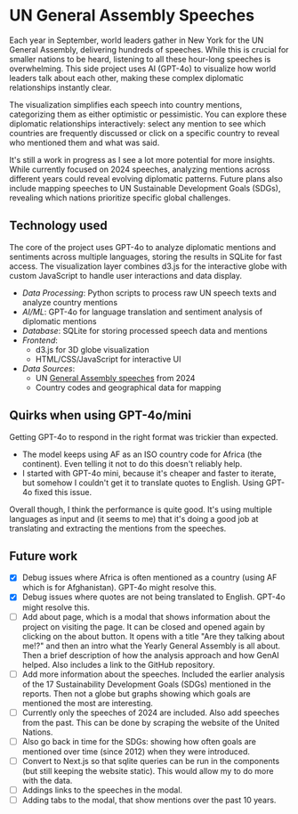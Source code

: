 # UN General Assembly Speeches

Each year in September, world leaders gather in New York for the UN General Assembly, delivering hundreds of
speeches. While this is crucial for smaller nations to be heard, listening to all these hour-long speeches is
overwhelming. This side project uses AI (GPT-4o) to visualize how world leaders talk about each other, making
these complex diplomatic relationships instantly clear.

The visualization simplifies each speech into country mentions, categorizing them as either optimistic or
pessimistic. You can explore these diplomatic relationships interactively: select any mention to see which
countries are frequently discussed or click on a specific country to reveal who mentioned them and what was
said.

It's still a work in progress as I see a lot more potential for more insights. While currently focused on 2024 speeches, analyzing mentions across different years could reveal evolving diplomatic patterns. Future plans also include mapping speeches to UN Sustainable Development Goals (SDGs), revealing which nations prioritize specific global challenges.

## Technology used

The core of the project uses GPT-4o to analyze diplomatic mentions and sentiments across multiple languages, storing the results in SQLite for fast access. The visualization layer combines d3.js for the interactive globe with custom JavaScript to handle user interactions and data display.

- _Data Processing_: Python scripts to process raw UN speech texts and analyze country mentions
- _AI/ML_: GPT-4o for language translation and sentiment analysis of diplomatic mentions
- _Database_: SQLite for storing processed speech data and mentions
- _Frontend_:
  - d3.js for 3D globe visualization
  - HTML/CSS/JavaScript for interactive UI
- _Data Sources_:
  - UN [General Assembly speeches](https://gadebate.un.org/en/sessions-archive?f%5B0%5D=choose_a_session_ungad%3A607) from 2024
  - Country codes and geographical data for mapping

## Quirks when using GPT-4o/mini

Getting GPT-4o to respond in the right format was trickier than expected.

- The model keeps using AF as an ISO country code for Africa (the continent). Even telling it not to do this doesn't reliably help.
- I started with GPT-4o mini, because it's cheaper and faster to iterate, but somehow I couldn't get it to translate quotes to English. Using GPT-4o fixed this issue.

Overall though, I think the performance is quite good. It's using multiple languages as input and (it seems to me) that it's doing a good job at translating and extracting the mentions from the speeches.

## Future work

- [x] Debug issues where Africa is often mentioned as a country (using AF which is for Afghanistan). GPT-4o might resolve this.
- [x] Debug issues where quotes are not being translated to English. GPT-4o might resolve this.
- [ ] Add about page, which is a modal that shows information about the project on visiting the page. It can be closed and opened again by clicking on the about button. It opens with a title "Are they talking about me!?" and then an intro what the Yearly General Assembly is all about. Then a brief description of how the analysis approach and how GenAI helped. Also includes a link to the GitHub repository.
- [ ] Add more information about the speeches. Included the earlier analysis of the 17 Sustainability Development Goals (SDGs) mentioned in the reports. Then not a globe but graphs showing which goals are mentioned the most are interesting.
- [ ] Currently only the speeches of 2024 are included. Also add speeches from the past. This can be done by scraping the website of the United Nations.
- [ ] Also go back in time for the SDGs: showing how often goals are mentioned over time (since 2012) when they were introduced.
- [ ] Convert to Next.js so that sqlite queries can be run in the components (but still keeping the website static). This would allow my to do more with the data.
- [ ] Addings links to the speeches in the modal.
- [ ] Adding tabs to the modal, that show mentions over the past 10 years.
